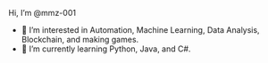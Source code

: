 Hi, I’m @mmz-001
- 👀 I’m interested in Automation, Machine Learning, Data Analysis, Blockchain, and making games.
- 🌱 I’m currently learning Python, Java, and C#.

<!---
mmz-001/mmz-001 is a ✨ special ✨ repository because its `README.md` (this file) appears on your GitHub profile.
You can click the Preview link to take a look at your changes.
--->
